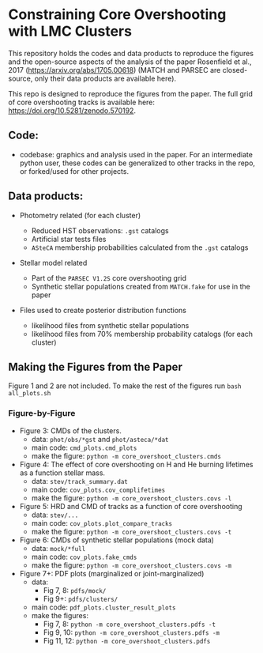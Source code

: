 # Constraining Core Overshooting with LMC Clusters

This repository holds the codes and data products to reproduce the figures and the open-source aspects of the analysis of the paper Rosenfield et al., 2017 (https://arxiv.org/abs/1705.00618) (MATCH and PARSEC are closed-source, only their data products are available here).

This repo is designed to reproduce the figures from the paper. The full grid of core overshooting tracks is available here: https://doi.org/10.5281/zenodo.570192.

## Code:
* codebase: graphics and analysis used in the paper. For an intermediate python user, these codes can be generalized to other tracks in the repo, or forked/used for other projects.

## Data products:
* Photometry related (for each cluster)
   * Reduced HST observations: `.gst` catalogs
   * Artificial star tests files
   * `ASteCA` membership probabilities calculated from the `.gst` catalogs


* Stellar model related
  * Part of the `PARSEC V1.2S` core overshooting grid
  * Synthetic stellar populations created from `MATCH.fake` for use in the paper


* Files used to create posterior distribution functions
  * likelihood files from synthetic stellar populations
  * likelihood files from 70% membership probability catalogs (for each cluster)

## Making the Figures from the Paper
Figure 1 and 2 are not included. To make the rest of the figures run `bash all_plots.sh`

### Figure-by-Figure
* Figure 3: CMDs of the clusters.
  * data: `phot/obs/*gst` and `phot/asteca/*dat`
  * main code: `cmd_plots.cmd_plots`
  * make the figure: `python -m core_overshoot_clusters.cmds`
* Figure 4: The effect of core overshooting on H and He burning lifetimes as a function stellar mass.
  * data: `stev/track_summary.dat`
  * main code: `cov_plots.cov_complifetimes`
  * make the figure: `python -m core_overshoot_clusters.covs -l`
* Figure 5: HRD and CMD of tracks as a function of core overshooting
  * data: `stev/...`
  * main code: `cov_plots.plot_compare_tracks`
  * make the figure: `python -m core_overshoot_clusters.covs -t`
* Figure 6: CMDs of synthetic stellar populations (mock data)
  * data: `mock/*full`
  * main code: `cov_plots.fake_cmds`
  * make the figure: `python -m core_overshoot_clusters.covs -m`
* Figure 7+: PDF plots (marginalized or joint-marginalized)
  * data:
    * Fig 7, 8: `pdfs/mock/`
    * Fig 9+: `pdfs/clusters/`
  * main code: `pdf_plots.cluster_result_plots`
  * make the figures:
    * Fig 7, 8: `python -m core_overshoot_clusters.pdfs -t`
    * Fig 9, 10: `python -m core_overshoot_clusters.pdfs -m`
    * Fig 11, 12: `python -m core_overshoot_clusters.pdfs`
